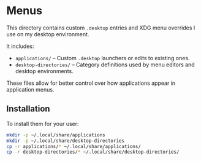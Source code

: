 # Menus

This directory contains custom `.desktop` entries and XDG menu overrides
I use on my desktop environment.

It includes:

- `applications/` – Custom `.desktop` launchers or edits to existing ones.
- `desktop-directories/` – Category definitions used by menu editors and
  desktop environments.

These files allow for better control over how applications appear in
application menus.

## Installation

To install them for your user:

```bash
mkdir -p ~/.local/share/applications
mkdir -p ~/.local/share/desktop-directories
cp -r applications/* ~/.local/share/applications/
cp -r desktop-directories/* ~/.local/share/desktop-directories/
```
